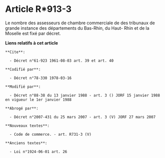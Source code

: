 # Article R*913-3

Le nombre des assesseurs de chambre commerciale de des tribunaux de grande instance des départements du Bas-Rhin, du Haut-
Rhin et de la Moselle est fixé par décret.

**Liens relatifs à cet article**

	**Cite**:

	  - Décret n°61-923 1961-08-03 art. 39 et art. 40

	**Codifié par**:

	  - Décret n°78-330 1978-03-16

	**Modifié par**:

	  - Décret n°88-38 du 13 janvier 1988 - art. 3 () JORF 15 janvier 1988 en vigueur le 1er janvier 1988

	**Abrogé par**:

	  - Décret n°2007-431 du 25 mars 2007 - art. 3 (V) JORF 27 mars 2007

	**Nouveaux textes**:

	  - Code de commerce. - art. R731-3 (V)

	**Anciens textes**:

	  - Loi n°1924-06-01 art. 26
